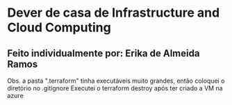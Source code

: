 # Dever de casa de Infrastructure and Cloud Computing
## Feito individualmente por: Erika de Almeida Ramos

Obs. a pasta ".terraform" tinha executáveis muito grandes, então coloquei o diretório no .gitignore
Executei o terraform destroy após ter criado a VM na azure
